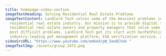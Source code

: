 ```yaml
---
title: homepage-video-section
imageTextHeading: Solving Residential Real Estate Problems
imageTextContent: Landlord Tech solves some of the messiest problems in the
  residential real estate industry. Our mission is to provide digital tools to
  residential real estate owners and property managers that solve some of their
  most difficult problems. Landlord Tech got its start with OurPetPolicy, an
  industry-leading pet management platform, ESA verification service, and more.
videoSrcURL: "https://www.youtube.com/embed/pW_5eoQlVoU "
imageTextImg: /assets/group_2472.png
---
```


